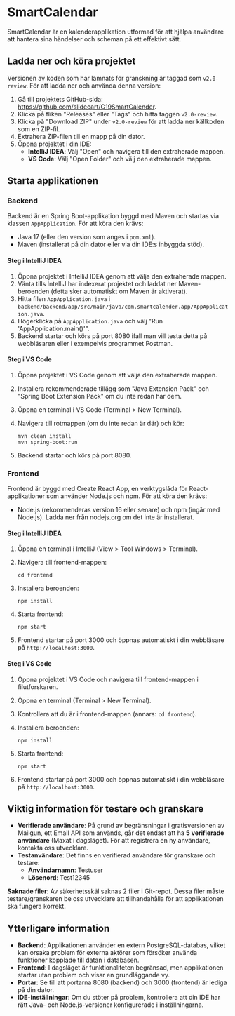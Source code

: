 # SmartCalendar

SmartCalendar är en kalenderapplikation utformad för att hjälpa användare att hantera sina händelser och scheman på ett effektivt sätt.

## Ladda ner och köra projektet

Versionen av koden som har lämnats för granskning är taggad som `v2.0-review`. För att ladda ner och använda denna version:

1. Gå till projektets GitHub-sida: https://github.com/slidecart/G19SmartCalender.
2. Klicka på fliken "Releases" eller "Tags" och hitta taggen `v2.0-review`.
3. Klicka på "Download ZIP" under `v2.0-review` för att ladda ner källkoden som en ZIP-fil.
4. Extrahera ZIP-filen till en mapp på din dator.
5. Öppna projektet i din IDE:
   - **IntelliJ IDEA**: Välj "Open" och navigera till den extraherade mappen.
   - **VS Code**: Välj "Open Folder" och välj den extraherade mappen.

## Starta applikationen

### Backend

Backend är en Spring Boot-applikation byggd med Maven och startas via klassen `AppApplication`. För att köra den krävs:

- Java 17 (eller den version som anges i `pom.xml`).
- Maven (installerat på din dator eller via din IDE:s inbyggda stöd).

#### Steg i IntelliJ IDEA

1. Öppna projektet i IntelliJ IDEA genom att välja den extraherade mappen.
2. Vänta tills IntelliJ har indexerat projektet och laddat ner Maven-beroenden (detta sker automatiskt om Maven är aktiverat).
3. Hitta filen `AppApplication.java` i `backend/backend/app/src/main/java/com.smartcalender.app/AppApplication.java`.
4. Högerklicka på `AppApplication.java` och välj "Run 'AppApplication.main()'".
5. Backend startar och körs på port 8080 ifall man vill testa detta på webbläsaren eller i exempelvis programmet Postman.

#### Steg i VS Code

1. Öppna projektet i VS Code genom att välja den extraherade mappen.

2. Installera rekommenderade tillägg som "Java Extension Pack" och "Spring Boot Extension Pack" om du inte redan har dem.

3. Öppna en terminal i VS Code (Terminal &gt; New Terminal).

4. Navigera till rotmappen (om du inte redan är där) och kör:

   ```
   mvn clean install
   mvn spring-boot:run
   ```

5. Backend startar och körs på port 8080.

### Frontend

Frontend är byggd med Create React App, en verktygslåda för React-applikationer som använder Node.js och npm. För att köra den krävs:

- Node.js (rekommenderas version 16 eller senare) och npm (ingår med Node.js). Ladda ner från nodejs.org om det inte är installerat.

#### Steg i IntelliJ IDEA

1. Öppna en terminal i IntelliJ (View &gt; Tool Windows &gt; Terminal).

2. Navigera till frontend-mappen:

   ```
   cd frontend
   ```

3. Installera beroenden:

   ```
   npm install
   ```

4. Starta frontend:

   ```
   npm start
   ```

5. Frontend startar på port 3000 och öppnas automatiskt i din webbläsare på `http://localhost:3000`.

#### Steg i VS Code

1. Öppna projektet i VS Code och navigera till frontend-mappen i filutforskaren.

2. Öppna en terminal (Terminal &gt; New Terminal).

3. Kontrollera att du är i frontend-mappen (annars: `cd frontend`).

4. Installera beroenden:

   ```
   npm install
   ```

5. Starta frontend:

   ```
   npm start
   ```

6. Frontend startar på port 3000 och öppnas automatiskt i din webbläsare på `http://localhost:3000`.

## Viktig information för testare och granskare

- **Verifierade användare**: På grund av begränsningar i gratisversionen av Mailgun, ett Email API som används, går det endast att ha **5 verifierade användare** (Maxat i dagsläget). För att registrera en ny användare, kontakta oss utvecklare.
- **Testanvändare**: Det finns en verifierad användare för granskare och testare:
  - **Användarnamn**: Testuser
  - **Lösenord**: Test12345

**Saknade filer**: Av säkerhetsskäl saknas 2 filer i Git-repot. Dessa filer måste testare/granskaren be oss utvecklare att tillhandahålla för att applikationen ska fungera korrekt.

## Ytterligare information

- **Backend**: Applikationen använder en extern PostgreSQL-databas, vilket kan orsaka problem för externa aktörer som försöker använda funktioner kopplade till datan i databasen.
- **Frontend**: I dagsläget är funktionaliteten begränsad, men applikationen startar utan problem och visar en grundläggande vy.
- **Portar**: Se till att portarna 8080 (backend) och 3000 (frontend) är lediga på din dator.
- **IDE-inställningar**: Om du stöter på problem, kontrollera att din IDE har rätt Java- och Node.js-versioner konfigurerade i inställningarna.
